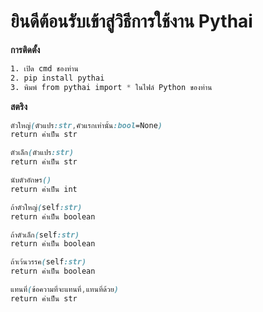 # ยินดีต้อนรับเข้าสู่วิธีการใช้งาน Pythai
**การติดตั้ง** 
```css
1. เปิด cmd ชองท่าน
2. pip install pythai
3. พิมพ์ from pythai import * ในไฟล์ Python ของท่าน
```

**สตริง**

```css
ตัวใหญ่(ตัวแปร:str,คัวแรกเท่านั้น:bool=None)
return ค่าเป็น str
```
```css
ตัวเล็ก(ตัวแปร:str)
return ค่าเป็น str
```
```css
นับตัวอักษร()
return ค่าเป็น int
```
```css
ถ้าตัวใหญ่(self:str)
return ค่าเป็น boolean
```
```css
ถ้าตัวเล็ก(self:str)
return ค่าเป็น boolean
```
```css
ถ้าเว้นวรรค(self:str)
return ค่าเป็น boolean
```
```css
แทนที่(ข้อความที่จะแทนที่,แทนที่ด้วย)
return ค่าเป็น str
```

